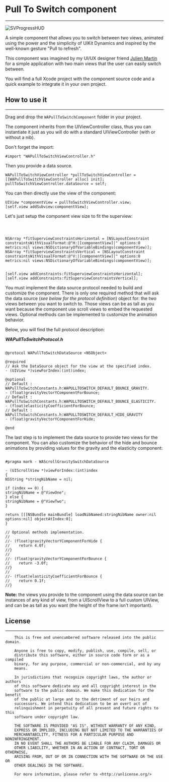 # Pull To Switch component #
---

![SVProgressHUD](resources/WAPullToSwitchGif.gif)

A simple component that allows you to switch between two views, animated using the power and the simplicity of UIKit Dynamics and inspired by the well-known gesture "Pull to refresh".

This component was imagined by my UI/UX designer friend [Julien Martin](https://twitter.com/julienmartin_) for a simple application with two main views that the user can easily switch between.

You will find a full Xcode project with the component source code and a quick example to integrate it in your own project.

## How to use it ##
---

Drag and drop the `WAPullToSwitchComponent` folder in your project.

The component inherits from the UIViewController class, thus you can instantiate it just as you will do with a standard UIViewController (with or without a nib).


Don't forget the import:

```
#import "WAPullToSwitchViewController.h"
```

Then you provide a data source.

```
WAPullToSwitchViewController *pullToSwitchViewController = [[WAPullToSwitchViewController alloc] init];
pullToSwitchViewController.dataSource = self;
```

You can then directly use the view of the component:

```
UIView *componentView = pullToSwitchViewController.view;
[self.view addSubview:componentView];
```

Let's just setup the component view size to fit the superview:

```



NSArray *fitSuperviewConstraintsHorizontal = [NSLayoutConstraint constraintsWithVisualFormat:@"H:|[componentView]|" options:0 metrics:nil views:NSDictionaryOfVariableBindings(componentView)];
NSArray *fitSuperviewConstraintsVertical = [NSLayoutConstraint constraintsWithVisualFormat:@"V:|[componentView]|" options:0 metrics:nil views:NSDictionaryOfVariableBindings(componentView)];


[self.view addConstraints:fitSuperviewConstraintsHorizontal];
[self.view addConstraints:fitSuperviewConstraintsVertical];
```


You must implement the data source protocol needed to build and customize the component. There is only one required method that will ask the data source (*see below for the protocol definition*) object for: the two views between you want to switch to. Those views can be as tall as you want because the component use scroll views to embed the requested views. Optional methods can be implemented to customize the animation behavior.

Below, you will find the full protocol description:

***WAPullToSwitchProtocol.h***

```

@protocol WAPullToSwitchDataSource <NSObject>

@required
// Ask the DataSource object for the view at the specified index.
- (UIView *)viewForIndex:(int)index;

@optional
// Default : WAPullToSwitchConstants.h:WAPULLTOSWITCH_DEFAULT_BOUNCE_GRAVITY.
- (float)gravityVectorYComponentForBounce;
// Default : WAPullToSwitchConstants.h:WAPULLTOSWITCH_DEFAULT_BOUNCE_ELASTICITY.
- (float)elasticityCoefficientForBounce;
// Default : WAPullToSwitchConstants.h:WAPULLTOSWITCH_DEFAULT_HIDE_GRAVITY
- (float)gravityVectorYComponentForHide;

@end

```

The last step is to implement the data source to provide two views for the component. You can also customize the behavior of the hide and bounce animations by providing values for the gravity and the elasticity component:


```

#pragma mark - WAScrollGravitySwitchDataSource

- (UIScrollView *)viewForIndex:(int)index
{
NSString *stringNibName = nil;

if (index == 0) {
stringNibName = @"ViewOne";
} else {
stringNibName = @"ViewTwo";
}

return [[[NSBundle mainBundle] loadNibNamed:stringNibName owner:nil options:nil] objectAtIndex:0];
}

// Optional methods implementation.
//	
//- (float)gravityVectorYComponentForHide {
//    return 4.0f;
//}
//
//- (float)gravityVectorYComponentForBounce {
//    return -3.0f;
//}
//
//- (float)elasticityCoefficientForBounce {
//    return 0.1f;
//}

```

**Note:** the views you provide to the component using the data source can be instances of any kind of view, from a UIScrollView to a full custom UIView, and can be as tall as you want (the height of the frame isn't important).


## License ##
---


```
    This is free and unencumbered software released into the public domain.

    Anyone is free to copy, modify, publish, use, compile, sell, or
    distribute this software, either in source code form or as a compiled
    binary, for any purpose, commercial or non-commercial, and by any
    means.

    In jurisdictions that recognize copyright laws, the author or authors
    of this software dedicate any and all copyright interest in the
    software to the public domain. We make this dedication for the benefit
    of the public at large and to the detriment of our heirs and
    successors. We intend this dedication to be an overt act of
    relinquishment in perpetuity of all present and future rights to this
    software under copyright law.

    THE SOFTWARE IS PROVIDED "AS IS", WITHOUT WARRANTY OF ANY KIND,
    EXPRESS OR IMPLIED, INCLUDING BUT NOT LIMITED TO THE WARRANTIES OF
    MERCHANTABILITY, FITNESS FOR A PARTICULAR PURPOSE AND NONINFRINGEMENT.
    IN NO EVENT SHALL THE AUTHORS BE LIABLE FOR ANY CLAIM, DAMAGES OR
    OTHER LIABILITY, WHETHER IN AN ACTION OF CONTRACT, TORT OR OTHERWISE,
    ARISING FROM, OUT OF OR IN CONNECTION WITH THE SOFTWARE OR THE USE OR
    OTHER DEALINGS IN THE SOFTWARE.

    For more information, please refer to <http://unlicense.org/>
```






